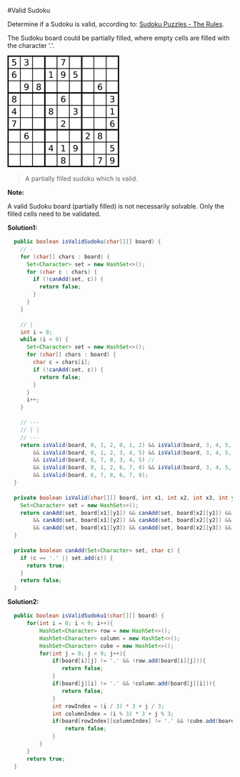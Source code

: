 #Valid Sudoku

Determine if a Sudoku is valid, according to: [Sudoku Puzzles - The Rules](http://sudoku.com.au/TheRules.aspx).

The Sudoku board could be partially filled, where empty cells are filled with the character '.'.

![sudoku](../image/sudoku.png)

> A partially filled sudoku which is valid.

**Note:**

A valid Sudoku board (partially filled) is not necessarily solvable. Only the filled cells need to be validated.

**Solution1:**

```java
  public boolean isValidSudoku(char[][] board) {
    // -
    for (char[] chars : board) {
      Set<Character> set = new HashSet<>();
      for (char c : chars) {
        if (!canAdd(set, c)) {
          return false;
        }
      }
    }

    // |
    int i = 0;
    while (i < 9) {
      Set<Character> set = new HashSet<>();
      for (char[] chars : board) {
        char c = chars[i];
        if (!canAdd(set, c)) {
          return false;
        }
      }
      i++;
    }

    // ---
    // | |
    // ---
    return isValid(board, 0, 1, 2, 0, 1, 2) && isValid(board, 3, 4, 5, 0, 1, 2) && isValid(board, 6, 7, 8, 0, 1, 2) //
        && isValid(board, 0, 1, 2, 3, 4, 5) && isValid(board, 3, 4, 5, 3, 4, 5)
        && isValid(board, 6, 7, 8, 3, 4, 5) //
        && isValid(board, 0, 1, 2, 6, 7, 8) && isValid(board, 3, 4, 5, 6, 7, 8)
        && isValid(board, 6, 7, 8, 6, 7, 8);
  }

  private boolean isValid(char[][] board, int x1, int x2, int x3, int y1, int y2, int y3) {
    Set<Character> set = new HashSet<>();
    return canAdd(set, board[x1][y1]) && canAdd(set, board[x2][y1]) && canAdd(set, board[x3][y1]) //
        && canAdd(set, board[x1][y2]) && canAdd(set, board[x2][y2]) && canAdd(set, board[x3][y2]) //
        && canAdd(set, board[x1][y3]) && canAdd(set, board[x2][y3]) && canAdd(set, board[x3][y3]);
  }

  private boolean canAdd(Set<Character> set, char c) {
    if (c == '.' || set.add(c)) {
      return true;
    }
    return false;
  }
```

**Solution2:**

```java
  public boolean isValidSudoku1(char[][] board) {
      for(int i = 0; i < 9; i++){
          HashSet<Character> row = new HashSet<>();
          HashSet<Character> column = new HashSet<>();
          HashSet<Character> cube = new HashSet<>();
          for(int j = 0; j < 9; j++){
              if(board[i][j] != '.' && !row.add(board[i][j])){
                 return false;
              }
              if(board[j][i] != '.' && !column.add(board[j][i])){
                 return false;
              }
              int rowIndex = (i / 3) * 3 + j / 3;
              int columnIndex = (i % 3) * 3 + j % 3;
              if(board[rowIndex][columnIndex] != '.' && !cube.add(board[rowIndex][columnIndex])){
                  return false;
              }
          }
      }
      return true;
  }
```
